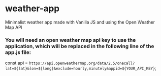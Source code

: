 # weather-app
Minimalist weather app made with Vanilla JS and using the Open Weather Map API

### You will need an open weather map api key to use the application, which will be replaced in the following line of the app.js file: 

const api = `https://api.openweathermap.org/data/2.5/onecall?lat=${lat}&lon=${long}&exclude=hourly,minutely&appid=${YOUR_API_KEY}`;
